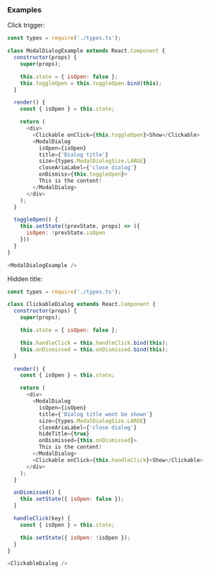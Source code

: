 ### Examples

Click trigger:

```js { "props": { "data-description": "click trigger","data-action-states": "[{\"action\":\"click\",\"selector\":\".y-clickable\",\"wait\":\"1000\"}]", "data-preview-selector": ".y-modalDialog" } }
const types = require('./types.ts');

class ModalDialogExample extends React.Component {
  constructor(props) {
    super(props);

    this.state = { isOpen: false };
    this.toggleOpen = this.toggleOpen.bind(this);
  }

  render() {
    const { isOpen } = this.state;

    return (
      <div>
        <Clickable onClick={this.toggleOpen}>Show</Clickable>
        <ModalDialog
          isOpen={isOpen}
          title={'Dialog title'}
          size={types.ModalDialogSize.LARGE}
          closeAriaLabel={'close dialog'}
          onDismiss={this.toggleOpen}>
          This is the content!
        </ModalDialog>
      </div>
    );
  }

  toggleOpen() {
    this.setState((prevState, props) => ({
      isOpen: !prevState.isOpen
    }))
  }
}

<ModalDialogExample />
```

Hidden title:

```js { "props": { "data-description": "default click trigger","data-action-states": "[{\"action\":\"click\",\"selector\":\".y-clickable\",\"wait\":\"1000\"}]" } }
const types = require('./types.ts');

class ClickableDialog extends React.Component {
  constructor(props) {
    super(props);

    this.state = { isOpen: false };

    this.handleClick = this.handleClick.bind(this);
    this.onDismissed = this.onDismissed.bind(this);
  }

  render() {
    const { isOpen } = this.state;

    return (
      <div>
        <ModalDialog
          isOpen={isOpen}
          title={'Dialog title wont be shown'}
          size={types.ModalDialogSize.LARGE}
          closeAriaLabel={'close dialog'}
          hideTitle={true}
          onDismissed={this.onDismissed}>
          This is the content!
        </ModalDialog>
        <Clickable onClick={this.handleClick}>Show</Clickable>
      </div>
    );
  }

  onDismissed() {
    this.setState({ isOpen: false });
  }

  handleClick(key) {
    const { isOpen } = this.state;

    this.setState({ isOpen: !isOpen });
  }
}

<ClickableDialog />
```

